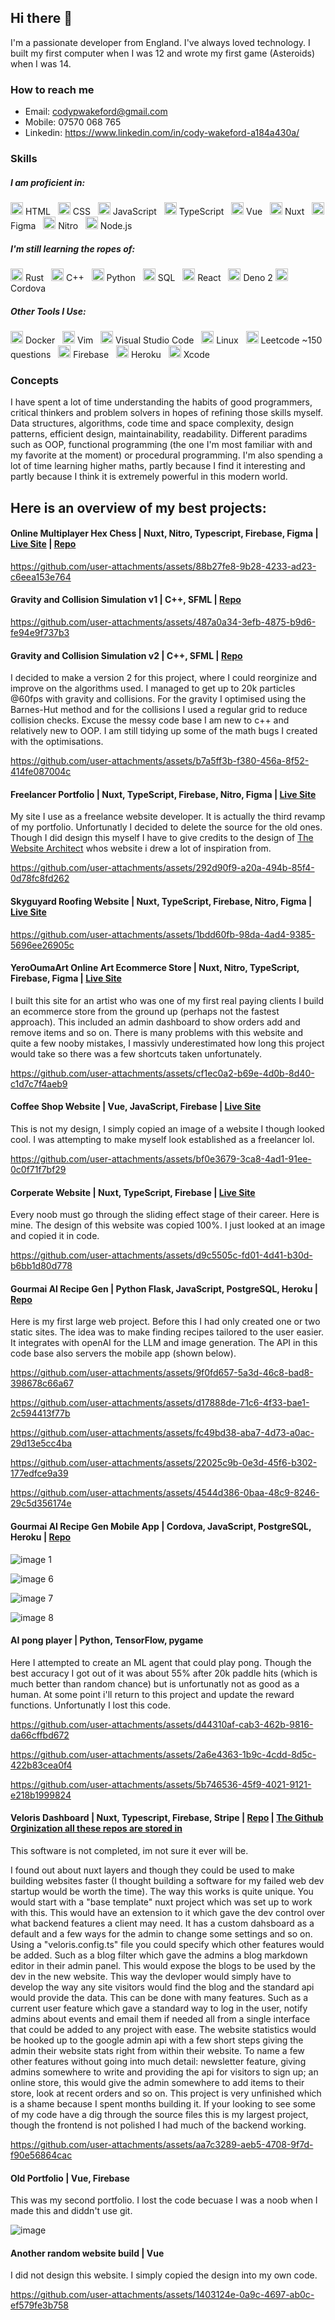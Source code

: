 ## Hi there 👋

I'm a passionate developer from England. I've always loved technology. I built my first computer when I was 12 and wrote my first game (Asteroids) when I was 14.

### How to reach me
- Email: codypwakeford@gmail.com
- Mobile: 07570 068 765
- Linkedin: https://www.linkedin.com/in/cody-wakeford-a184a430a/

### Skills 

##### I am proficient in:
<img src="https://api.iconify.design/vscode-icons:file-type-html.svg" width="20" height="20"> HTML&nbsp;&nbsp;
<img src="https://upload.wikimedia.org/wikipedia/commons/6/62/CSS3_logo.svg" width="20" height="20"> CSS&nbsp;&nbsp;
<img src="https://api.iconify.design/vscode-icons:file-type-js-official.svg" width="20" height="20"> JavaScript&nbsp;&nbsp;
<img src="https://api.iconify.design/logos:typescript-icon.svg" width="20" height="20"> TypeScript&nbsp;&nbsp;
<img src="https://upload.wikimedia.org/wikipedia/commons/9/95/Vue.js_Logo_2.svg" width="20" height="20"> Vue&nbsp;&nbsp;
<img src="https://api.iconify.design/vscode-icons:file-type-nuxt.svg" width="20" height="20"> Nuxt&nbsp;&nbsp;
<img src="https://upload.wikimedia.org/wikipedia/commons/3/33/Figma-logo.svg" width="20" height="20"> Figma&nbsp;&nbsp;
<img src="https://api.iconify.design/unjs:nitro.svg" width="20" height="20"> Nitro&nbsp;&nbsp;
<img src="https://upload.wikimedia.org/wikipedia/commons/d/d9/Node.js_logo.svg" width="20" height="20"> Node.js

##### I'm still learning the ropes of:


<img src="https://api.iconify.design/skill-icons:rust.svg" width="20" height="20"> Rust&nbsp;&nbsp;
<img src="https://upload.wikimedia.org/wikipedia/commons/1/18/ISO_C%2B%2B_Logo.svg" width="20" height="20"> C++&nbsp;&nbsp;
<img src="https://upload.wikimedia.org/wikipedia/commons/c/c3/Python-logo-notext.svg" width="20" height="20"> Python&nbsp;&nbsp;
<img src="https://api.iconify.design/vscode-icons:file-type-mysql.svg" width="20" height="20"> SQL&nbsp;&nbsp;
<img src="https://upload.wikimedia.org/wikipedia/commons/a/a7/React-icon.svg" width="20" height="20"> React&nbsp;&nbsp;
<img src="https://deno.land/logo.svg" width="20" height="20"> Deno 2
<img src="https://api.iconify.design/simple-icons:apachecordova.svg" width="20" height="20"> Cordova&nbsp;&nbsp;

##### Other Tools I Use:
<img src="https://api.iconify.design/logos:docker-icon.svg" width="20" height="20"> Docker&nbsp;&nbsp;
<img src="https://api.iconify.design/logos:vim.svg" width="20" height="20"> Vim&nbsp;&nbsp;
<img src="https://api.iconify.design/logos:visual-studio-code.svg" width="20" height="20"> Visual Studio Code&nbsp;&nbsp;
<img src="https://api.iconify.design/devicon:linux.svg" width="20" height="20"> Linux&nbsp;&nbsp;
<img src="https://api.iconify.design/cib:leetcode.svg" width="20" height="20"> Leetcode ~150 questions&nbsp;&nbsp;
<img src="https://api.iconify.design/logos:firebase.svg" width="20" height="20"> Firebase&nbsp;&nbsp;
<img src="https://api.iconify.design/skill-icons:heroku.svg" width="20" height="20"> Heroku&nbsp;&nbsp;
<img src="https://api.iconify.design/logos:xcode.svg" width="20" height="20"> Xcode

### Concepts
I have spent a lot of time understanding the habits of good programmers, critical thinkers and problem solvers in hopes of refining those skills myself.
Data structures, algorithms, code time and space complexity, design patterns, efficient design, maintainability, readability. Different paradims such as OOP, functional programming (the one I'm most familiar with and my favorite at the moment) or procedural programming. 
I'm also spending a lot of time learning higher maths, partly because I find it interesting and partly because I think it is extremely powerful in this modern world.

## Here is an overview of my best projects:

#### Online Multiplayer Hex Chess | Nuxt, Nitro, Typescript, Firebase, Figma | [Live Site](https://hex-chess.codywakeford.com/) | [Repo](https://github.com/codywakeford/hex-chess)

https://github.com/user-attachments/assets/88b27fe8-9b28-4233-ad23-c6eea153e764

#### Gravity and Collision Simulation v1 | C++, SFML | [Repo](https://github.com/codywakeford/gravity-sim)

https://github.com/user-attachments/assets/487a0a34-3efb-4875-b9d6-fe94e9f737b3

#### Gravity and Collision Simulation v2 | C++, SFML | [Repo](https://github.com/codywakeford/C-Gravity-Sim-v2)
I decided to make a version 2 for this project, where I could reorginize and improve on the algorithms used. I managed to get up to 20k particles @60fps with gravity and collisions.
For the gravity I optimised using the Barnes-Hut method and for the collisions I used a regular grid to reduce collision checks. Excuse the messy code base I am new to c++ and relatively new to OOP.
I am still tidying up some of the math bugs I created with the optimisations.

https://github.com/user-attachments/assets/b7a5ff3b-f380-456a-8f52-414fe087004c

#### Freelancer Portfolio | Nuxt, TypeScript, Firebase, Nitro, Figma | [Live Site](https://codywakeford.com/)
My site I use as a freelance website developer. It is actually the third revamp of my portfolio. Unfortunatly I decided to delete the source for the old ones. 
Though I did design this myself I have to give credits to the design of [The Website Architect](https://thewebsitearchitect.com/) whos website i drew a lot of inspiration from.

https://github.com/user-attachments/assets/292d90f9-a20a-494b-85f4-0d78fc8fd262

#### Skyguyard Roofing Website | Nuxt, TypeScript, Firebase, Nitro, Figma | [Live Site](https://skyguardroofing.co.uk/)

https://github.com/user-attachments/assets/1bdd60fb-98da-4ad4-9385-5696ee26905c

#### YeroOumaArt Online Art Ecommerce Store | Nuxt, Nitro, TypeScript, Firebase, Figma | [Live Site](https://yerooumaart.co.uk/)
I built this site for an artist who was one of my first real paying clients I build an ecommerce store from the ground up (perhaps not the fastest approach). This included an admin dashboard to show orders add and remove items and so on. 
There is many problems with this website and quite a few nooby mistakes, I massivly underestimated how long this project would take so there was a few shortcuts taken unfortunately.

https://github.com/user-attachments/assets/cf1ec0a2-b69e-4d0b-8d40-c1d7c7f4aeb9

#### Coffee Shop Website | Vue, JavaScript, Firebase | [Live Site](https://bean-and-brew-e83be.firebaseapp.com/#/)
This is not my design, I simply copied an image of a website I though looked cool. I was attempting to make myself look established as a freelancer lol. 

https://github.com/user-attachments/assets/bf0e3679-3ca8-4ad1-91ee-0c0f71f7bf29

#### Corperate Website | Nuxt, TypeScript, Firebase | [Live Site](https://codywakeford.com/websites/brainwave)
Every noob must go through the sliding effect stage of their career. Here is mine. The design of this website was copied 100%. I just looked at an image and copied it in code.

https://github.com/user-attachments/assets/d9c5505c-fd01-4d41-b30d-b6bb1d80d778

#### Gourmai AI Recipe Gen | Python Flask, JavaScript, PostgreSQL, Heroku | [Repo](https://github.com/codywakeford/gourmai) 
Here is my first large web project. Before this I had only created one or two static sites. The idea was to make finding recipes tailored to the user easier. It integrates with openAI for the LLM and image generation. The API in this code base also servers the mobile app (shown below).

https://github.com/user-attachments/assets/9f0fd657-5a3d-46c8-bad8-398678c66a67

https://github.com/user-attachments/assets/d17888de-71c6-4f33-bae1-2c594413f77b

https://github.com/user-attachments/assets/fc49bd38-aba7-4d73-a0ac-29d13e5cc4ba

https://github.com/user-attachments/assets/22025c9b-0e3d-45f6-b302-177edfce9a39

https://github.com/user-attachments/assets/4544d386-0baa-48c9-8246-29c5d356174e

#### Gourmai AI Recipe Gen Mobile App | Cordova, JavaScript, PostgreSQL, Heroku | [Repo](https://github.com/codywakeford/gourmai-mobile)

![image 1](https://cdn.discordapp.com/attachments/1226139030027112448/1233520078159347782/image.png?ex=676923d8&is=6767d258&hm=dc084ae6484cde91d6e239f796be35a5c02345cc52859bc574bb4a0eff1bc13e&)

![image 6](https://cdn.discordapp.com/attachments/1226139030027112448/1231322003881988116/image.png?ex=67690dba&is=6767bc3a&hm=f6139e9b869b214ac905e9dceb3f556faf82e392e64aae7c3e13f036486857c9&)

![image 7](https://cdn.discordapp.com/attachments/1226139030027112448/1231260896450445393/image.png?ex=6768d4d1&is=67678351&hm=6aa2d6ed215762ff97f307fdaa57a1c69ff0f697750446b3446b66b13f256995&)

![image 8](https://cdn.discordapp.com/attachments/1226139030027112448/1231260614312198276/image.png?ex=6768d48e&is=6767830e&hm=0257d91f2e21aba62e2eec9b327c949701a35870edbe70d0a9c8c495b8fe972f&)

#### AI pong player | Python, TensorFlow, pygame
Here I attempted to create an ML agent that could play pong. Though the best accuracy I got out of it was about 55% after 20k paddle hits (which is much better than random chance) but is unfortunatly not as good as a human. At some point i'll return to this project and update the reward functions. Unfortunatly I lost this code.

https://github.com/user-attachments/assets/d44310af-cab3-462b-9816-da66cffbd672

https://github.com/user-attachments/assets/2a6e4363-1b9c-4cdd-8d5c-422b83cea0f4

https://github.com/user-attachments/assets/5b746536-45f9-4021-9121-e218b1999824

#### Veloris Dashboard | Nuxt, Typescript, Firebase, Stripe | [Repo](https://github.com/nova-on-git/site-template-dev-env) | [The Github Orginization all these repos are stored in](https://github.com/orgs/nova-on-git/repositories)

This software is not completed, im not sure it ever will be. 

I found out about nuxt layers and though they could be used to make building websites faster (I thought building a software for my failed web dev startup would be worth the time). 
The way this works is quite unique. You would start with a "base template" nuxt project which was set up to work with this. This would have an extension to it which gave the dev control over 
what backend features a client may need. It has a custom dahsboard as a default and a few ways for the admin to change some settings and so on. Using a "veloris.config.ts" file you could specify which other features would be added.
Such as a blog filter which gave the admins a blog markdown editor in their admin panel. This would expose the blogs to be used by the dev in the new website. This way the devloper would simply have to develop the way any site visitors would find
the blog and the standard api would provide the data. This can be done with many features. Such as a current user feature which gave a standard way to log in the user, notify admins about events and email them if needed all from a single interface that could 
be added to any project with ease. The website statistics would be hooked up to the google admin api with a few short steps giving the admin their website stats right from within their website. To name a few other features without going into much detail: newsletter feature, giving admins somewhere to write and providing the api for visitors to sign up;
an online store, this would give the admin somewhere to add items to their store, look at recent orders and so on. This project is very unfinished which is a shame because I spent months building it. If your looking to see some of my code have a dig through the source files this is my largest project, though the frontend is not polished I had much of the backend working.

https://github.com/user-attachments/assets/aa7c3289-aeb5-4708-9f7d-f90e56864cac

#### Old Portfolio | Vue, Firebase
This was my second portfolio. I lost the code becuase I was a noob when I made this and diddn't use git.

![image](https://github.com/user-attachments/assets/13791e4b-bede-4952-b146-97a05912f761)

#### Another random website build | Vue
I did not design this website. I simply copied the design into my own code.

https://github.com/user-attachments/assets/1403124e-0a9c-4697-ab0c-ef579fe3b758








